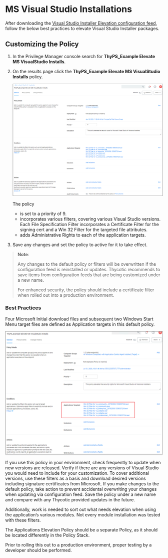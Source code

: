 [title]: # (MS Visual Studio Installations)
[tags]: # (elevate, xml example)
[priority]: # (4)
# MS Visual Studio Installations

After downloading the [Visual Studio Installer Elevation configuration feed](../../../../admin/config-feeds/index.md), follow the below best practices to elevate Visual Studio Installer packages.

## Customizing the Policy

1. In the Privilege Manager console search for __ThyPS_Example Elevate MS VisualStudio Installs__. 
1. On the results page click the __ThyPS_Example Elevate MS VisualStudio Installs__ policy.

   ![vs packages example policy](images/ms-vs-install/vs-policy.png "Policy page: ThyPS_Example Elevate MS VisualStudio Installs")

   The policy
   * is set to a priority of 9.
   * incorporates various filters, covering various Visual Studio versions. Each File Specification Filter incorporates a Certificate Filter for the signing cert and a Win 32 Filter for the targeted file attributes.
   * adds Administrative Rights to each of the application targets.
1. Save any changes and set the policy to active for it to take effect.

>**Note**:
>
>Any changes to the default policy or filters will be overwritten if the configuration feed is reinstalled or updates. Thycotic recommends to save items from configuration feeds that are being customized under a new name.
>
>For enhanced security, the policy should include a certificate filter when rolled out into a production environment.

### Best Practices

Four Microsoft Initial download files and subsequent two Windows Start Menu target files are defined as Application targets in this default policy.

![targets](images/ms-vs-install/app-targets.png "Application Targets in the policy")

If you use this policy in your environment, check frequently to update when new versions are released. Verify if there are any versions of Visual Studio you would need to include for your customization. To cover additional versions, use these filters as a basis and download desired versions including signature certificates from Microsoft. If you make changes to the default policy, take action to prevent accidental overwriting your changes when updating via configuration feed. Save the policy under a new name and compare with any Thycotic provided updates in the future.

Additionally, work is needed to sort out what needs elevation when using the application’s various modules. Not every module installation was tested with these filters.

The Applications Elevation Policy should be a separate Policy, as it should be located differently in the Policy Stack.

Prior to rolling this out to a production environment, proper testing by a developer should be performed.
